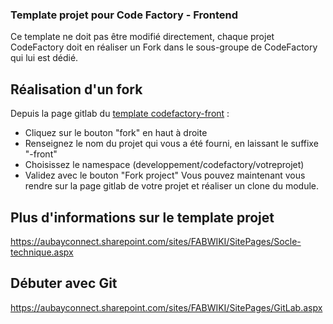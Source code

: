 ### Template projet pour Code Factory - Frontend
Ce template ne doit pas être modifié directement, chaque projet CodeFactory doit en réaliser un Fork dans le sous-groupe de CodeFactory qui lui est dédié.

## Réalisation d'un fork
Depuis la page gitlab du <a href="https://gitlab.aubay.io/development/codefactory/template-projet/codefactory-front">template codefactory-front</a> :
- Cliquez sur le bouton "fork" en haut à droite
- Renseignez le nom du projet qui vous a été fourni, en laissant le suffixe "-front"
- Choisissez le namespace (developpement/codefactory/votreprojet)
- Validez avec le bouton "Fork project"
Vous pouvez maintenant vous rendre sur la page gitlab de votre projet et réaliser un clone du module.

## Plus d'informations sur le template projet
https://aubayconnect.sharepoint.com/sites/FABWIKI/SitePages/Socle-technique.aspx

## Débuter avec Git
https://aubayconnect.sharepoint.com/sites/FABWIKI/SitePages/GitLab.aspx
